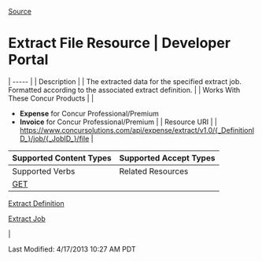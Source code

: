 [Source](https://developer.concur.com/extract/extract-file-resource "Permalink to Extract File Resource | Developer Portal")

# Extract File Resource | Developer Portal


| ----- |
|  Description |
|  The extracted data for the specified extract job. Formatted according to the associated extract definition. |
|  Works With These Concur Products |
|

* **Expense** for Concur Professional/Premium
* **Invoice** for Concur Professional/Premium
 |
|  Resource URI |
|  https://www.concursolutions.com/api/expense/extract/v1.0/{_DefinitionID_}/job/{_JobID_}/file |

| Supported Content Types | Supported Accept Types |
| ----------------------- | ---------------------- |
| Supported Verbs         | Related Resources      |
| [GET][1]                |

[Extract Definition][2]

[Extract Job][3]

 |

  
Last Modified: 4/17/2013 10:27 AM PDT

[1]: https://developer.concur.com/node/387
[2]: https://developer.concur.com/node/381
[3]: https://developer.concur.com/node/383
